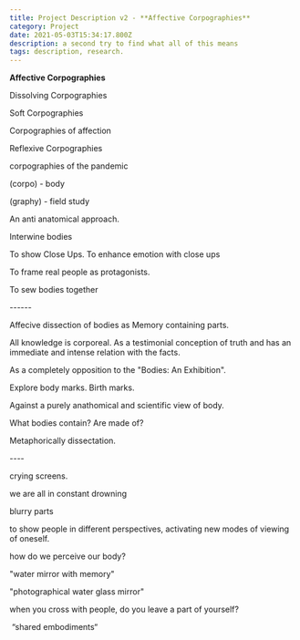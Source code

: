```yaml
---
title: Project Description v2 - **Affective Corpographies**
category: Project
date: 2021-05-03T15:34:17.800Z
description: a second try to find what all of this means
tags: description, research.
---
```

**Affective Corpographies**

Dissolving Corpographies

Soft Corpographies 

Corpographies of affection

Reflexive Corpographies

corpographies of the pandemic

(corpo) - body

(graphy) - field study

An anti anatomical approach. 

Interwine bodies

To show Close Ups. To enhance emotion with close ups

To frame real people as protagonists.

To sew bodies together

\------

Affecive dissection of bodies as Memory containing parts.

All knowledge is corporeal. As a testimonial conception of truth and has an immediate and intense relation with the facts.

As a completely opposition to the "Bodies: An Exhibition".

Explore body marks. Birth marks.

Against a purely anathomical and scientific view of body.

What bodies contain? Are made of? 

Metaphorically dissectation.

\----

crying screens.

we are all in constant drowning

blurry parts

to show people in different perspectives, activating new modes of viewing of oneself.

how do we perceive our body?

"water mirror with memory"

"photographical water glass mirror"

when you cross with people, do you leave a part of yourself?

 “shared embodiments“